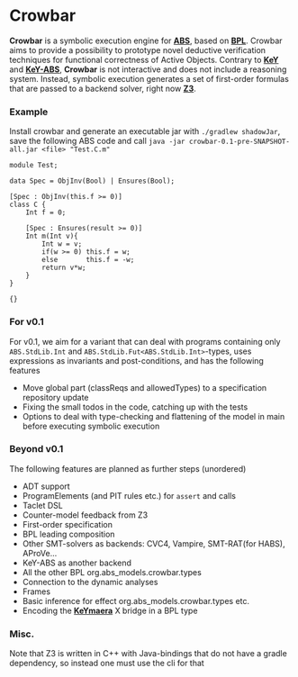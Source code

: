 # Crowbar 

**Crowbar** is a symbolic execution engine for [**ABS**](https://abs-models.org), based on [**BPL**](https://doi.org/10.1007/978-3-030-29026-9_22).
Crowbar aims to provide a possibility to prototype novel deductive verification techniques for 
functional correctness of Active Objects. Contrary to [**KeY**](https://www.key-project.org/) and [**KeY-ABS**](https://abs-models.org/tutorial_pdfs/KeY-ABS.pdf), **Crowbar** is not interactive 
and does not include a reasoning system.
Instead, symbolic execution generates a set of first-order formulas that are passed to a backend solver, right now [**Z3**](https://github.com/Z3Prover/z3). 

### Example

Install crowbar and generate an executable jar with `./gradlew shadowJar`, save the following ABS code and call `java -jar crowbar-0.1-pre-SNAPSHOT-all.jar <file> "Test.C.m"`
```
module Test;

data Spec = ObjInv(Bool) | Ensures(Bool);

[Spec : ObjInv(this.f >= 0)]
class C {
    Int f = 0;

    [Spec : Ensures(result >= 0)]
    Int m(Int v){
        Int w = v;
        if(w >= 0) this.f = w;
        else       this.f = -w;
        return v*w;
    }
}

{}
```

### For v0.1
For v0.1, we aim for a variant that can deal with programs containing only `ABS.StdLib.Int` 
and `ABS.StdLib.Fut<ABS.StdLib.Int>`-types, uses expressions as invariants and post-conditions, and has the following features

* Move global part (classReqs and allowedTypes) to a specification repository update
* Fixing the small todos in the code, catching up with the tests 
* Options to deal with type-checking and flattening of the model in main before executing symbolic execution
 
### Beyond v0.1
The following features are planned as further steps (unordered)
* ADT support
* ProgramElements (and PIT rules etc.) for `assert` and calls
* Taclet DSL
* Counter-model feedback from Z3
* First-order specification
* BPL leading composition
* Other SMT-solvers as backends: CVC4, Vampire, SMT-RAT(for HABS), AProVe...
* KeY-ABS as another backend
* All the other BPL org.abs_models.crowbar.types
* Connection to the dynamic analyses
* Frames
* Basic inference for effect org.abs_models.crowbar.types etc.
* Encoding the [**KeYmaera**](https://github.com/LS-Lab/KeYmaeraX-release) X bridge in a BPL type

### Misc.
Note that Z3 is written in C++ with Java-bindings that do not have a gradle dependency, so instead one must use the cli for that
